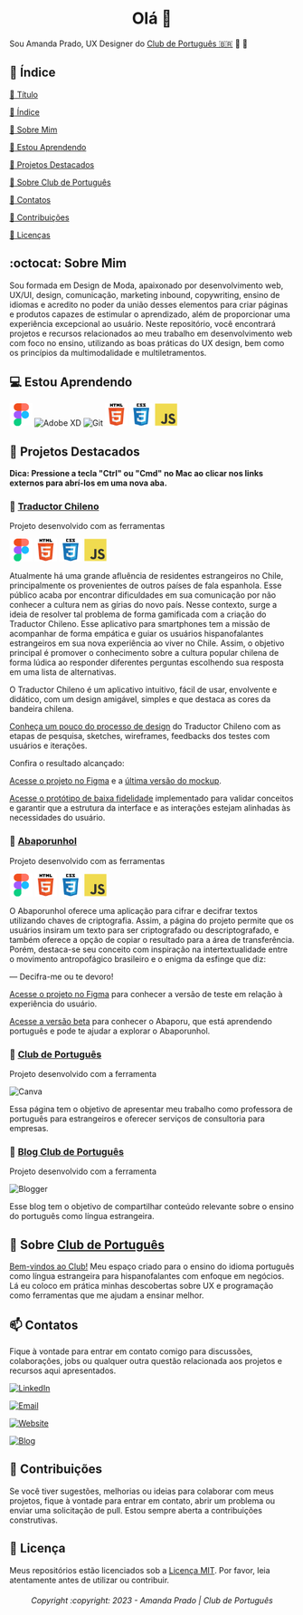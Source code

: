 # <h1 align="center">Olá :wave:</h1>
Sou Amanda Prado, UX Designer do [Club de Português :brazil:](https://clubdeportugues.com/) :green_heart: :yellow_heart:

## :bookmark_tabs: Índice 

 [:small_blue_diamond: Título](#olá-wave)
 
 [:small_blue_diamond: Índice](#bookmark_tabs-índice)
 
 [:small_blue_diamond: Sobre Mim](#octocat-sobre-mim)
 
 [:small_blue_diamond: Estou Aprendendo](#computer-estou-aprendendo)
 
 [:small_blue_diamond: Projetos Destacados](#star2-projetos-destacados)

 [:small_blue_diamond: Sobre Club de Português](#speech_balloon-sobre-club-de-português)
 
 [:small_blue_diamond: Contatos](#mailbox-contatos)
 
 [:small_blue_diamond: Contribuições](#dancers-contribuições)
 
 [:small_blue_diamond: Licenças](#scroll-licença)

## :octocat: Sobre Mim
Sou formada em Design de Moda, apaixonado por desenvolvimento web, UX/UI, design, comunicação, marketing inbound, copywriting, ensino de idiomas e acredito no poder da união desses elementos para criar páginas e produtos capazes de estimular o aprendizado, além de proporcionar uma experiência excepcional ao usuário.
Neste repositório, você encontrará projetos e recursos relacionados ao meu trabalho em desenvolvimento web com foco no ensino, utilizando as boas práticas do UX design, bem como os princípios da multimodalidade e multiletramentos.

## :computer: Estou Aprendendo

<img src="https://github.com/devicons/devicon/blob/master/icons/figma/figma-original.svg" title="Figma" alt="Figma" width="40" height="40"/> 

<img src="https://w7.pngwing.com/pngs/565/63/png-transparent-adobe-xd-macos-bigsur-icon-thumbnail.png" title="Adobe XD" alt="Adobe XD" width="40" height="40"/>

<img src="https://cdn.jsdelivr.net/gh/devicons/devicon/icons/git/git-original.svg" title="Git" alt="Git" width="40" height="40"/> 

<img src="https://github.com/devicons/devicon/blob/master/icons/html5/html5-original-wordmark.svg" title="HTML" alt="HTML" width="40" height="40"/> 

<img src="https://github.com/devicons/devicon/blob/master/icons/css3/css3-original-wordmark.svg" title="CSS" alt="CSS" width="40" height="40"/> 

<img src="https://github.com/devicons/devicon/blob/master/icons/javascript/javascript-original.svg" title="JavaScript" alt="JavaScript" width="40" height="40"/> 

## :star2: Projetos Destacados 
**Dica: Pressione a tecla "Ctrl" ou "Cmd" no Mac ao clicar nos links externos para abrí-los em uma nova aba.**

### :small_blue_diamond: [Traductor Chileno](https://www.figma.com/proto/mrsS6ruqMyW4yfcZrs5O0x/Traductor-Chileno?page-id=0%3A1&type=design&node-id=1-2&viewport=748%2C390%2C0.1&t=Fm8LNIpyhpg5iRJR-1&scaling=scale-down&starting-point-node-id=1%3A2&mode=design)

Projeto desenvolvido com as ferramentas 

<img src="https://github.com/devicons/devicon/blob/master/icons/figma/figma-original.svg" title="Figma" alt="Figma" width="40" height="40"/> <img src="https://github.com/devicons/devicon/blob/master/icons/html5/html5-original-wordmark.svg" title="HTML" alt="HTML" width="40" height="40"/> <img src="https://github.com/devicons/devicon/blob/master/icons/css3/css3-original-wordmark.svg" title="CSS" alt="CSS" width="40" height="40"/> <img src="https://github.com/devicons/devicon/blob/master/icons/javascript/javascript-original.svg" title="JavaScript" alt="JavaScript" width="40" height="40"/>



Atualmente há uma grande afluência de residentes estrangeiros no Chile, principalmente os provenientes de outros países de fala espanhola. Esse público acaba por encontrar dificuldades em sua comunicação por não conhecer a cultura nem as gírias do novo país. Nesse contexto, surge a ideia de resolver tal problema de forma gamificada com a criação do Traductor Chileno. 
Esse aplicativo para smartphones tem a missão de acompanhar de forma empática e guiar os usuários hispanofalantes estrangeiros em sua nova experiência ao viver no Chile. Assim, o objetivo principal é promover o conhecimento sobre a cultura popular chilena de forma lúdica ao responder diferentes perguntas escolhendo sua resposta em uma lista de alternativas.

O Traductor Chileno é um aplicativo intuitivo, fácil de usar, envolvente e didático, com um design amigável, simples e que destaca as cores da bandeira chilena.

[Conheça um pouco do processo de design](https://www.figma.com/proto/txtuzOXZMXrklXH5HCpU25/Processo-de-design%3A-Traductor-Chileno?type=design&node-id=503-19&t=2RyULpWKHFDUkggS-1&scaling=scale-down&page-id=0%3A1&starting-point-node-id=505%3A490&mode=design) do Traductor Chileno com as etapas de pesquisa, sketches, wireframes, feedbacks dos testes com usuários e iterações.

Confira o resultado alcançado:

[Acesse o projeto no Figma](https://www.figma.com/file/mrsS6ruqMyW4yfcZrs5O0x/Traductor-Chileno?type=design&node-id=0%3A1&mode=design&t=571F4LgOmhzOnv6G-1) e a [última versão do mockup](https://www.figma.com/proto/mrsS6ruqMyW4yfcZrs5O0x/Traductor-Chileno?page-id=0%3A1&type=design&node-id=1-2&viewport=748%2C390%2C0.1&t=Fm8LNIpyhpg5iRJR-1&scaling=scale-down&starting-point-node-id=1%3A2&mode=design).

[Acesse o protótipo de baixa fidelidade](https://traductor-chileno--pradoamanda.repl.co/) implementado para validar conceitos e garantir que a estrutura da interface e as interações estejam alinhadas às necessidades do usuário.

### :small_blue_diamond: [Abaporunhol](https://github.com/clubdeportugues/abaporunhol/tree/main#readme)

Projeto desenvolvido com as ferramentas 

<img src="https://github.com/devicons/devicon/blob/master/icons/figma/figma-original.svg" title="Figma" alt="Figma" width="40" height="40"/> <img src="https://github.com/devicons/devicon/blob/master/icons/html5/html5-original-wordmark.svg" title="HTML" alt="HTML" width="40" height="40"/> <img src="https://github.com/devicons/devicon/blob/master/icons/css3/css3-original-wordmark.svg" title="CSS" alt="CSS" width="40" height="40"/> <img src="https://github.com/devicons/devicon/blob/master/icons/javascript/javascript-original.svg" title="JavaScript" alt="JavaScript" width="40" height="40"/>



O Abaporunhol oferece uma aplicação para cifrar e decifrar textos utilizando chaves de criptografia. Assim, a página do projeto permite que os usuários insiram um texto para ser criptografado ou descriptografado, e também oferece a opção de copiar o resultado para a área de transferência. Porém, destaca-se seu conceito com inspiração na intertextualidade entre o movimento antropofágico brasileiro e o enigma da esfinge que diz:

— Decifra-me ou te devoro!

[Acesse o projeto no Figma](https://www.figma.com/file/8GtIRel9JQeGi6DIERgLpV/Abaporunhol?type=design&node-id=16%3A802&mode=design&t=Zm2uKgPowwZQDiVn-1) para conhecer a versão de teste em relação à experiência do usuário.

[Acesse a versão beta](https://clubdeportugues.github.io/abaporunhol/) para conhecer o Abaporu, que está aprendendo português e pode te ajudar a explorar o Abaporunhol.

### :small_blue_diamond: [Club de Português](https://clubdeportugues.com/)

Projeto desenvolvido com a ferramenta 

<img src="https://cdn.jsdelivr.net/gh/devicons/devicon/icons/canva/canva-original.svg" title="Canva" alt="Canva" width="40" height="40"/>

Essa página tem o objetivo de apresentar meu trabalho como professora de português para estrangeiros e oferecer serviços de consultoria para empresas.

### :small_blue_diamond: [Blog Club de Português](https://www.blogger.com/u/3/blog/layout/6326097501939774302)

Projeto desenvolvido com a ferramenta 

<img src="https://upload.wikimedia.org/wikipedia/commons/3/31/Blogger.svg" title="Blogger" alt="Blogger" width="40" height="40"/>

Esse blog tem o objetivo de compartilhar conteúdo relevante sobre o ensino do português como língua estrangeira.

## :speech_balloon: Sobre [Club de Português](https://clubdeportugues.com/) 
[Bem-vindos ao Club!](https://clubdeportugues.com/) Meu espaço criado para o ensino do idioma português como língua estrangeira para hispanofalantes com enfoque em negócios. Lá eu coloco em prática minhas descobertas sobre UX e programação como ferramentas que me ajudam a ensinar melhor. 

## :mailbox: Contatos

Fique à vontade para entrar em contato comigo para discussões, colaborações, jobs ou qualquer outra questão relacionada aos projetos e recursos aqui apresentados.

[![LinkedIn](https://img.shields.io/badge/LinkedIn-Amanda%20Prado-%23001B52?logo=linkedin&style=for-the-badge&logoColor=white)](https://www.linkedin.com/in/amandapradosilva)

[![Email](https://img.shields.io/badge/Email-amanda%40clubdeportugues.com-%2352b128?logo=gmail&style=for-the-badge&logoColor=white)](mailto:amanda@clubdeportugues.com)

[![Website](https://img.shields.io/badge/Website-clubdeportugues.com-%23FFDF00?style=for-the-badge)](https://clubdeportugues.com/)

[![Blog](https://img.shields.io/badge/Blog-clubdeportugues.blogspot.com-%23019B38?logo=blogger&style=for-the-badge&logoColor=white)](https://clubdeportugues.blogspot.com/)

## :dancers: Contribuições
Se você tiver sugestões, melhorias ou ideias para colaborar com meus projetos, fique à vontade para entrar em contato, abrir um problema ou enviar uma solicitação de pull. Estou sempre aberta a contribuições construtivas.

## :scroll: Licença

Meus repositórios estão licenciados sob a [Licença MIT](https://opensource.org/licenses/MIT).
Por favor, leia atentamente antes de utilizar ou contribuir.


<h6 align="center">Copyright :copyright: 2023 - Amanda Prado | Club de Português</h6>

